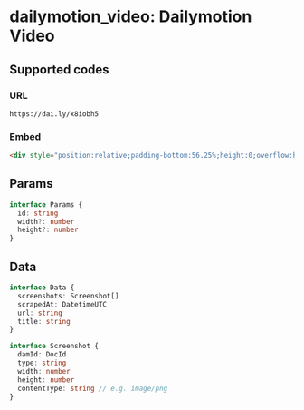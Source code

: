 # dailymotion_video: Dailymotion Video

## Supported codes

### URL

```
https://dai.ly/x8iobh5 
```

### Embed 

```html
<div style="position:relative;padding-bottom:56.25%;height:0;overflow:hidden;"> <iframe style="width:100%;height:100%;position:absolute;left:0px;top:0px;overflow:hidden" frameborder="0" type="text/html" src="https://www.dailymotion.com/embed/video/x8iobh5?autoplay=1" width="100%" height="100%" allowfullscreen title="Dailymotion Video Player" allow="autoplay"> </iframe> </div>
```

## Params

```ts
interface Params {
  id: string
  width?: number
  height?: number
}
```

## Data

```ts
interface Data {
  screenshots: Screenshot[]
  scrapedAt: DatetimeUTC
  url: string
  title: string
}

interface Screenshot {
  damId: DocId
  type: string
  width: number
  height: number
  contentType: string // e.g. image/png
}
```

